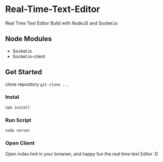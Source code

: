 # Real-Time-Text-Editor
Real Time Text Editor Build with NodeJS and Socket.io

## Node Modules
* Socket.io
* Socket.io-client

## Get Started
clone repository ``` git clone ... ```

### Instal
``` npm install ```

### Run Script
``` node server ```

### Open Client
Open index.hml in your browser, and happy fun the real time text Editor :D
